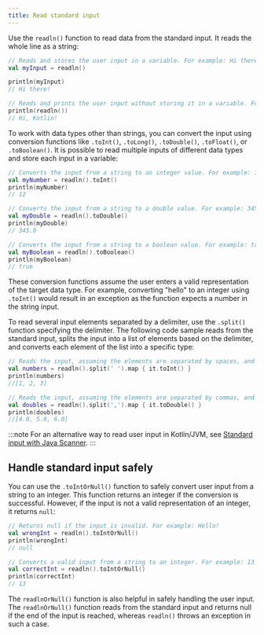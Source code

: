 ```yaml
---
title: Read standard input
---
```



Use the `readln()` function to read data from the standard input. It reads the whole line as a string:

```kotlin
// Reads and stores the user input in a variable. For example: Hi there!
val myInput = readln()

println(myInput)
// Hi there!

// Reads and prints the user input without storing it in a variable. For example: Hi, Kotlin!
println(readln())
// Hi, Kotlin!
```

To work with data types other than strings, you can convert the input using conversion functions like `.toInt()`, `.toLong()`, `.toDouble()`, `.toFloat()`, or `.toBoolean()`.
It is possible to read multiple inputs of different data types and store each input in a variable:

```kotlin
// Converts the input from a string to an integer value. For example: 12
val myNumber = readln().toInt()
println(myNumber)
// 12

// Converts the input from a string to a double value. For example: 345 
val myDouble = readln().toDouble()
println(myDouble)
// 345.0

// Converts the input from a string to a boolean value. For example: true
val myBoolean = readln().toBoolean()
println(myBoolean)
// true
```

These conversion functions assume the user enters a valid representation of the target data type. For example, converting
"hello" to an integer using `.toInt()` would result in an exception as the function expects a number in the string input.

To read several input elements separated by a delimiter, use the `.split()` function specifying the delimiter. The following code sample
reads from the standard input, splits the input into a list of elements based on the delimiter, and converts each element of the list into a specific type:

```kotlin
// Reads the input, assuming the elements are separated by spaces, and converts them into integers. For example: 1 2 3 
val numbers = readln().split(' ').map { it.toInt() }
println(numbers)
//[1, 2, 3] 

// Reads the input, assuming the elements are separated by commas, and converts them into doubles. For example: 4,5,6
val doubles = readln().split(',').map { it.toDouble() }
println(doubles)
//[4.0, 5.0, 6.0]
```
:::note
For an alternative way to read user input in Kotlin/JVM, see [Standard input with Java Scanner](standard-input.md).
:::

## Handle standard input safely

You can use the `.toIntOrNull()` function to safely convert user input from a string to an integer. This function returns an
integer if the conversion is successful. However, if the input is not a valid representation of an integer, it returns `null`:

```kotlin
// Returns null if the input is invalid. For example: Hello!
val wrongInt = readln().toIntOrNull()
println(wrongInt)
// null

// Converts a valid input from a string to an integer. For example: 13
val correctInt = readln().toIntOrNull()
println(correctInt)
// 13
```

The `readlnOrNull()` function is also helpful in safely handling the user input. The `readlnOrNull()` function reads from the 
standard input and returns null if the end of the input is reached, whereas `readln()` throws an exception in such a case.